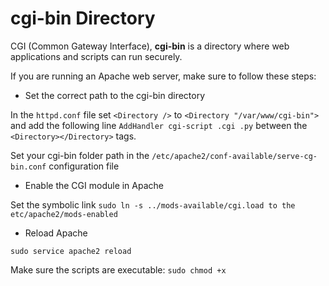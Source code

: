cgi-bin Directory
=======================
CGI (Common Gateway Interface), **cgi-bin** is a directory where web applications and scripts can run securely.



If you are running an Apache web server, make sure to follow these steps:

* Set the correct path to the cgi-bin directory 

In the ```httpd.conf``` file set ```<Directory />``` to ```<Directory "/var/www/cgi-bin">``` and add the following line ```AddHandler cgi-script .cgi .py``` between the ```<Directory></Directory>``` tags.

Set your cgi-bin folder path in the ```/etc/apache2/conf-available/serve-cg-bin.conf``` configuration file

* Enable the CGI module in Apache

Set the symbolic link ```sudo ln -s ../mods-available/cgi.load to the etc/apache2/mods-enabled```

* Reload Apache

```sudo service apache2 reload```


Make sure the scripts are executable: ```sudo chmod +x```
